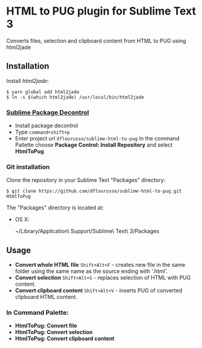 # HTML to PUG plugin for Sublime Text 3

Converts files, selection and clipboard content from HTML to PUG using html2jade

## Installation

Install *html2jade*:

    $ yarn global add html2jade
    $ ln -s $(which html2jade) /usr/local/bin/html2jade

### [Sublime Package Decontrol](https://github.com/jfromaniello/Sublime-Package-Decontrol)

- Install package decontrol
- Type `command+shift+p`
- Enter project url `dflourusso/sublime-html-to-pug`
In the command Pallette choose **Package Control: Install Repository** and select **HtmlToPug**

### Git installation

Clone the repository in your Sublime Text "Packages" directory:

    $ git clone https://github.com/dflourusso/sublime-html-to-pug.git HtmlToPug


The "Packages" directory is located at:

* OS X:

    ~/Library/Application\ Support/Sublime\ Text\ 3/Packages

## Usage

* **Convert whole HTML file** `Shift+Alt+F` - creates new file in the same folder using the same name as the source ending with '.html'.
* **Convert selection** `Shift+Alt+S` - replaces selection of HTML with PUG content.
* **Convert clipboard content** `Shift+Alt+V` - inserts PUG of converted clipboard HTML content.

### In Command Palette:

* **HtmlToPug: Convert file**
* **HtmlToPug: Convert selection**
* **HtmlToPug: Convert clipboard content**

